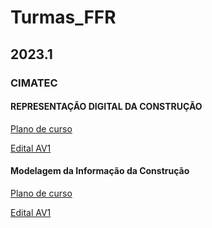 # Turmas_FFR

## 2023.1

### CIMATEC

#### REPRESENTAÇÃO DIGITAL DA CONSTRUÇÃO

[Plano de curso](./2023.1/CIMATEC/Represetacao_digital_da_construcao/plano_rdc.md)

[Edital AV1](./2023.1/CIMATEC/Represetacao_digital_da_construcao/av1_edital.md)


#### Modelagem da Informação da Construção


[Plano de curso](./2023.1/CIMATEC/Modelagem_da_informacao_da_construcao/plano_mic.md)

[Edital AV1](./2023.1/CIMATEC/Modelagem_da_informacao_da_construcao/av1_edital.md)


